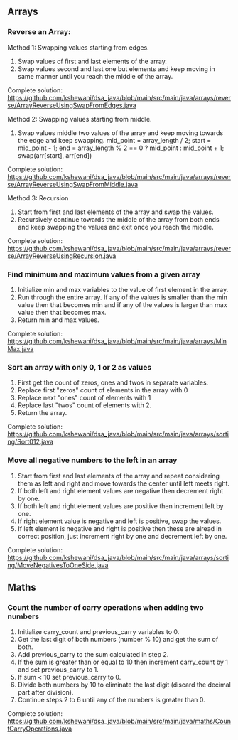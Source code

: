 ## Arrays
### Reverse an Array:
Method 1: Swapping values starting from edges.
1. Swap values of first and last elements of the array.
2. Swap values second and last one but elements and keep moving in same manner until you reach the middle of the array. 

Complete solution: https://github.com/kshewani/dsa_java/blob/main/src/main/java/arrays/reverse/ArrayReverseUsingSwapFromEdges.java

Method 2: Swapping values starting from middle.
1. Swap values middle two values of the array and keep moving towards the edge and keep swapping.
   mid_point = array_length / 2;
   start = mid_point - 1;
   end = array_length % 2 == 0 ? mid_point : mid_point + 1;
   swap(arr[start], arr[end])

Complete solution: https://github.com/kshewani/dsa_java/blob/main/src/main/java/arrays/reverse/ArrayReverseUsingSwapFromMiddle.java

Method 3: Recursion
1. Start from first and last elements of the array and swap the values.
2. Recursively continue towards the middle of the array from both ends and keep swapping the values and exit once you reach the middle.

Complete solution: https://github.com/kshewani/dsa_java/blob/main/src/main/java/arrays/reverse/ArrayReverseUsingRecursion.java

### Find minimum and maximum values from a given array
1. Initialize min and max variables to the value of first element in the array.
2. Run through the entire array. If any of the values is smaller than the min value then that becomes min and if any of the values is larger than max value then that becomes max.
3. Return min and max values.

Complete solution: https://github.com/kshewani/dsa_java/blob/main/src/main/java/arrays/MinMax.java

### Sort an array with only 0, 1 or 2 as values
1. First get the count of zeros, ones and twos in separate variables.
2. Replace first "zeros" count of elements in the array with 0
3. Replace next "ones" count of elements with 1
4. Replace last "twos" count of elements with 2.
5. Return the array.

Complete solution: https://github.com/kshewani/dsa_java/blob/main/src/main/java/arrays/sorting/Sort012.java

### Move all negative numbers to the left in an array
1. Start from first and last elements of the array and repeat considering them as left and right and move towards the center until left meets right.
2. If both left and right element values are negative then decrement right by one.
3. If both left and right element values are positive then increment left by one.
4. If right element value is negative and left is positive, swap the values.
5. If left element is negative and right is positive then these are alread in correct position, just increment right by one and decrement left by one.

Complete solution: https://github.com/kshewani/dsa_java/blob/main/src/main/java/arrays/sorting/MoveNegativesToOneSide.java

## Maths
### Count the number of carry operations when adding two numbers
1. Initialize carry_count and previous_carry variables to 0.
2. Get the last digit of both numbers (number % 10) and get the sum of both.
3. Add previous_carry to the sum calculated in step 2.
4. If the sum is greater than or equal to 10 then increment carry_count by 1 and set previous_carry to 1.
5. If sum < 10 set previous_carry to 0.
6. Divide both numbers by 10 to eliminate the last digit (discard the decimal part after division).
7. Continue steps 2 to 6 until any of the numbers is greater than 0.  

Complete solution: https://github.com/kshewani/dsa_java/blob/main/src/main/java/maths/CountCarryOperations.java

